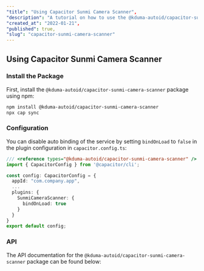 ```yaml
---
"title": "Using Capacitor Sunmi Camera Scanner",
"description": "A tutorial on how to use the @kduma-autoid/capacitor-sunmi-camera-scanner package in your Capacitor project.",
"created_at": "2022-01-21",
"published": true,
"slug": "capacitor-sunmi-camera-scanner"
---
```


## Using Capacitor Sunmi Camera Scanner

### Install the Package

First, install the `@kduma-autoid/capacitor-sunmi-camera-scanner` package using npm:

```bash
npm install @kduma-autoid/capacitor-sunmi-camera-scanner
npx cap sync
```

### Configuration

You can disable auto binding of the service by setting `bindOnLoad` to `false` in the plugin configuration in `capacitor.config.ts`:

```typescript
/// <reference types="@kduma-autoid/capacitor-sunmi-camera-scanner" />
import { CapacitorConfig } from '@capacitor/cli';

const config: CapacitorConfig = {
  appId: "com.company.app",
  ...
  plugins: {
    SunmiCameraScanner: {
      bindOnLoad: true
    }
  }
}
export default config;
```

### API

The API documentation for the `@kduma-autoid/capacitor-sunmi-camera-scanner` package can be found below:

<docgen-index>